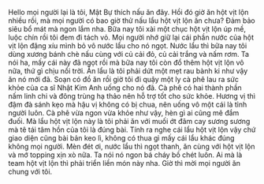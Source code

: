 Hello mọi người lại là tôi, Mật Bự thích nấu ăn đây. Hồi đó giờ ăn hột vịt lộn nhiều rồi, mà mọi người có bao giờ thử nấu lẩu hột vịt lộn ăn chưa? Đảm bảo siêu bổ mát mà ngon lắm nha. Bữa nay tôi xài một chục hột vịt lộn úp mề, luộc chín rồi tôi đem đi tách vỏ. Mọi người nhớ giữ lại cái phần nước của hột vịt lộn đặng xíu mình bỏ vô nước lẩu cho nó ngọt. Nước lẩu thì bữa nay tôi dùng xương bánh chè nấu cùng với củ cải đỏ, củ cải trắng và nấm rơm. Ta nói ha, mấy cái này đã ngọt rồi mà bữa nay tôi còn đổ thêm hột vịt lộn vô nữa, thứ gì chịu nổi trời. Ăn lẩu là tôi phải dứt một mẹt rau bành ki như vậy ăn nó mới đã. Soạn có đồ ăn rồi giờ tôi đi quậy một ly cà phê lau ra sức khỏe của ca sĩ Nhật Kim Anh uống cho nó đã. Cà phê có hai thành phần nấm linh chi và đông trùng hạ thảo nên hỗ trợ tốt cho sức khỏe. Hương vị thì đậm đà sánh kẹo mà hậu vị không có bị chua, nên uống vô một cái là tỉnh người luôn. Cà phê vừa ngon vừa khỏe như vậy, hèn gì ai cũng mê đắm đuối. Mà lẩu hột vịt lộn này là tôi phải ăn với muối ớt đâm cay sương sương mà tê tái tâm hồn của tôi là đúng bài. Tính ra nghe cái lẩu hột vịt lộn vậy chứ giao diện cũng bài bản keo lì, không có thua gì mấy cái lẩu khác đúng không mọi người. Mèn đét ơi, nước lẩu thì ngọt thanh, ăn cùng với hột vịt lộn và mớ topping xịn xò nữa. Ta nói nó ngon bá cháy bồ chét luôn. Ai mà là team hột vịt lộn thì phải triển liền món này nha. Giờ thì mời mọi người ăn chung với tôi.